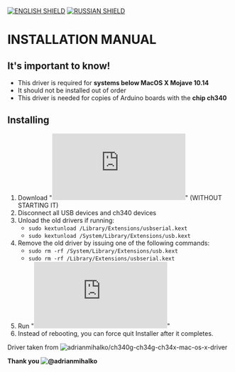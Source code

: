 [![ENGLISH SHIELD](https://img.shields.io/badge/-English-08f?style=flat-square)](https://github.com/UBER-BLACK/SoccerRobotsPro/blob/main/src/programs/drivers/ch340/macosx/)
[![RUSSIAN SHIELD](https://img.shields.io/badge/-Русский-444?style=flat-square)](https://github.com/UBER-BLACK/SoccerRobotsPro/blob/main/src/programs/drivers/ch340/macosx/RU_README.md)
# INSTALLATION MANUAL
## It's important to know!
- This driver is required for **systems below MacOS X Mojave 10.14**
- It should not be installed out of order
- This driver is needed for copies of Arduino boards with the **chip ch340**
## Installing
1. Download "**![Driver.pkg](https://github.com/UBER-BLACK/SoccerRobotsPro/raw/main/src/programs/drivers/ch340/macosx/Driver.pkg)**" (WITHOUT STARTING IT)
1. Disconnect all USB devices and ch340 devices
1. Unload the old drivers if running:
	* `sudo kextunload /Library/Extensions/usbserial.kext`
	* `sudo kextunload /System/Library/Extensions/usb.kext`
1. Remove the old driver by issuing one of the following commands:
	* `sudo rm -rf /System/Library/Extensions/usb.kext`
	* `sudo rm -rf /Library/Extensions/usbserial.kext`
1. Run "**![Driver.pkg](https://github.com/UBER-BLACK/SoccerRobotsPro/raw/main/src/programs/drivers/ch340/macosx/Driver.pkg)**"
1. Instead of rebooting, you can force quit Installer after it completes.



Driver taken from ![adrianmihalko/ch340g-ch34g-ch34x-mac-os-x-driver](https://github.com/adrianmihalko/ch340g-ch34g-ch34x-mac-os-x-driver)

**Thank you ![@adrianmihalko](https://github.com/adrianmihalko)**
